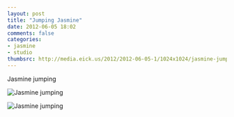 ```yaml
---
layout: post
title: "Jumping Jasmine"
date: 2012-06-05 18:02
comments: false
categories: 
- jasmine
- studio
thumbsrc: http://media.eick.us/2012/2012-06-05-1/1024x1024/jasmine-jumping-11.jpg
---
```

Jasmine jumping



![Jasmine jumping](http://media.eick.us/media/photographs/2012/2012-06-05-1/jasmine-jumping-12.jpg)




![Jasmine jumping](http://media.eick.us/media/photographs/2012/2012-06-05-1/jasmine-jumping-11.jpg)
